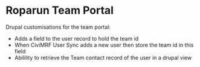 # Roparun Team Portal

Drupal customisations for the team portal:

* Adds a field to the user record to hold the team id
* When CiviMRF User Sync adds a new user then store the team id in this field
* Abilility to retrieve the Team contact record of the user in a drupal view